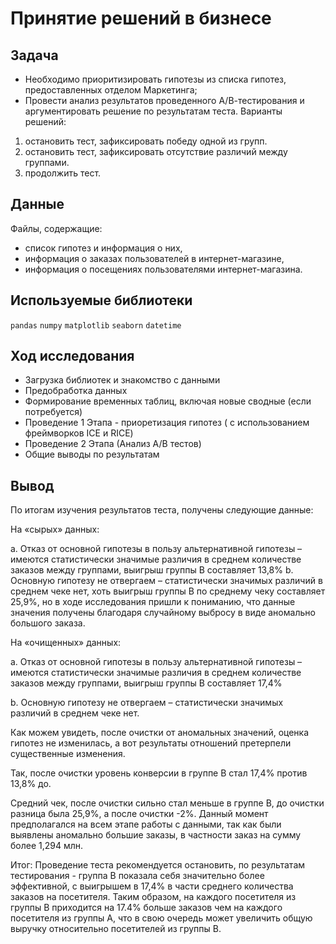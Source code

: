 # Принятие решений в бизнесе
## Задача
- Необходимо приоритизировать гипотезы из списка гипотез, предоставленных отделом Маркетинга;
- Провести анализ результатов проведенного А/В-тестирования и аргументировать решение по результатам теста. Варианты решений:
 1. остановить тест, зафиксировать победу одной из групп.
 2. остановить тест, зафиксировать отсутствие различий между группами.
 3. продолжить тест.
## Данные
Файлы, содержащие:

- список гипотез и информация о них,
- информация о заказах пользователей в интернет-магазине,
- информация о посещениях пользователями интернет-магазина.
## Используемые библиотеки
`pandas` `numpy` `matplotlib` `seaborn` `datetime`

## Ход исследования
- Загрузка библиотек и знакомство с данными
- Предобработка данных
- Формирование временных таблиц, включая новые сводные (если потребуется)
- Проведение 1 Этапа - приоретизация гипотез ( с использованием фреймворков ICE и RICE)
- Проведение 2 Этапа (Анализ А/В тестов)
- Общие выводы по результатам

## Вывод
По итогам изучения результатов теста, получены следующие данные:

На «сырых» данных:

a. Отказ от основной гипотезы в пользу альтернативной гипотезы – имеются статистически значимые различия в среднем количестве заказов между группами, выигрыш группы В составляет 13,8% b. Основную гипотезу не отвергаем – статистически значимых различий в среднем чеке нет, хоть выигрыш группы В по среднему чеку составляет 25,9%, но в ходе исследования пришли к пониманию, что данные значения получены благодаря случайному выбросу в виде аномально большого заказа.

На «очищенных» данных:

a. Отказ от основной гипотезы в пользу альтернативной гипотезы – имеются статистически значимые различия в среднем количестве заказов между группами, выигрыш группы В составляет 17,4%

b. Основную гипотезу не отвергаем – статистически значимых различий в среднем чеке нет.

Как можем увидеть, после очистки от аномальных значений, оценка гипотез не изменилась, а вот результаты отношений претерпели существенные изменения.

Так, после очистки уровень конверсии в группе В стал 17,4% против 13,8% до.

Средний чек, после очистки сильно стал меньше в группе В, до очистки разница была 25,9%, а после очистки -2%. Данный момент предполагался на всем этапе работы с данными, так как были выявлены аномально большие заказы, в частности заказ на сумму более 1,294 млн.

Итог: Проведение теста рекомендуется остановить, по результатам тестирования - группа В показала себя значительно более эффективной, с выигрышем в 17,4% в части среднего количества заказов на посетителя. Таким образом, на каждого посетителя из группы В приходится на 17.4% больше заказов чем на каждого посетителя из группы А, что в свою очередь может увеличить общую выручку относительно посетителей из группы В.
